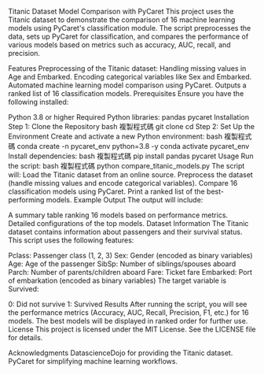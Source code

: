 Titanic Dataset Model Comparison with PyCaret
This project uses the Titanic dataset to demonstrate the comparison of 16 machine learning models using PyCaret's classification module. The script preprocesses the data, sets up PyCaret for classification, and compares the performance of various models based on metrics such as accuracy, AUC, recall, and precision.

Features
Preprocessing of the Titanic dataset:
Handling missing values in Age and Embarked.
Encoding categorical variables like Sex and Embarked.
Automated machine learning model comparison using PyCaret.
Outputs a ranked list of 16 classification models.
Prerequisites
Ensure you have the following installed:

Python 3.8 or higher
Required Python libraries:
pandas
pycaret
Installation
Step 1: Clone the Repository
bash
複製程式碼
git clone <repository-url>
cd <repository-folder>
Step 2: Set Up the Environment
Create and activate a new Python environment:
bash
複製程式碼
conda create -n pycaret_env python=3.8 -y
conda activate pycaret_env
Install dependencies:
bash
複製程式碼
pip install pandas pycaret
Usage
Run the script:
bash
複製程式碼
python compare_titanic_models.py
The script will:
Load the Titanic dataset from an online source.
Preprocess the dataset (handle missing values and encode categorical variables).
Compare 16 classification models using PyCaret.
Print a ranked list of the best-performing models.
Example Output
The output will include:

A summary table ranking 16 models based on performance metrics.
Detailed configurations of the top models.
Dataset Information
The Titanic dataset contains information about passengers and their survival status. This script uses the following features:

Pclass: Passenger class (1, 2, 3)
Sex: Gender (encoded as binary variables)
Age: Age of the passenger
SibSp: Number of siblings/spouses aboard
Parch: Number of parents/children aboard
Fare: Ticket fare
Embarked: Port of embarkation (encoded as binary variables)
The target variable is Survived:

0: Did not survive
1: Survived
Results
After running the script, you will see the performance metrics (Accuracy, AUC, Recall, Precision, F1, etc.) for 16 models.
The best models will be displayed in ranked order for further use.
License
This project is licensed under the MIT License. See the LICENSE file for details.

Acknowledgments
DatascienceDojo for providing the Titanic dataset.
PyCaret for simplifying machine learning workflows.
